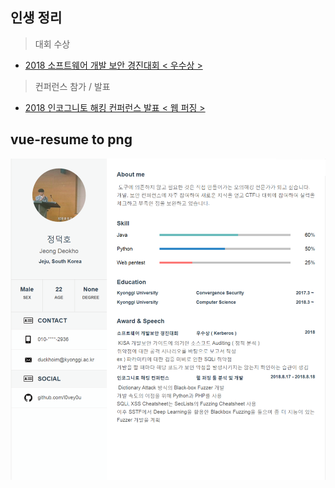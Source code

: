 ## 인생 정리
> 대회 수상
- [2018 소프트웨어 개발 보안 경진대회 < 우수상 >](https://github.com/l0vey0u/RESUME/blob/master/src/awards/%EC%86%8C%ED%94%84%ED%8A%B8%EC%9B%A8%EC%96%B4_%EA%B0%9C%EB%B0%9C%EB%B3%B4%EC%95%88_%EA%B2%BD%EC%A7%84%EB%8C%80%ED%9A%8C.md)
> 컨퍼런스 참가 / 발표
- [2018 인코그니토 해킹 컨퍼런스 발표 < 웹 퍼징 >](https://github.com/l0vey0u/RESUME/blob/master/src/conf/IncognitoHackingConference.md)

## vue-resume to png
![](My_Resume.png)

